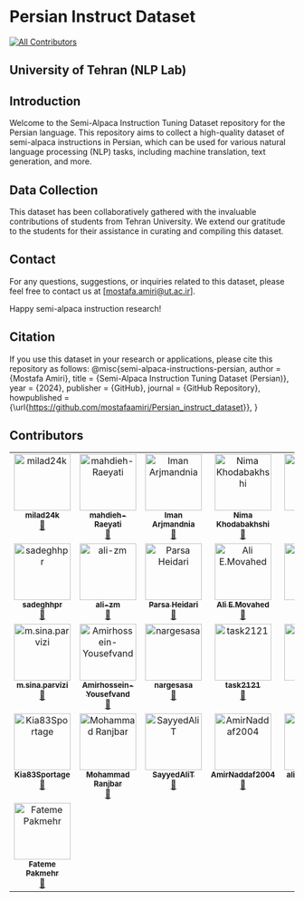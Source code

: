 # Persian Instruct Dataset
<!-- ALL-CONTRIBUTORS-BADGE:START - Do not remove or modify this section -->
[![All Contributors](https://img.shields.io/badge/all_contributors-29-orange.svg?style=flat-square)](#contributors-)
<!-- ALL-CONTRIBUTORS-BADGE:END -->
## University of Tehran (NLP Lab)

## Introduction

Welcome to the Semi-Alpaca Instruction Tuning Dataset repository for the Persian language. This repository aims to collect a high-quality dataset of semi-alpaca instructions in Persian, which can be used for various natural language processing (NLP) tasks, including machine translation, text generation, and more.
## Data Collection

This dataset has been collaboratively gathered with the invaluable contributions of students from Tehran University. We extend our gratitude to the students for their assistance in curating and compiling this dataset.

## Contact

For any questions, suggestions, or inquiries related to this dataset, please feel free to contact us at [mostafa.amiri@ut.ac.ir].

Happy semi-alpaca instruction research!

## Citation

If you use this dataset in your research or applications, please cite this repository as follows:
@misc{semi-alpaca-instructions-persian,
author = {Mostafa Amiri},
title = {Semi-Alpaca Instruction Tuning Dataset (Persian)},
year = {2024},
publisher = {GitHub},
journal = {GitHub Repository},
howpublished = {\url{https://github.com/mostafaamiri/Persian_instruct_dataset}},
}

## Contributors

<!-- ALL-CONTRIBUTORS-LIST:START - Do not remove or modify this section -->
<!-- prettier-ignore-start -->
<!-- markdownlint-disable -->
<table>
  <tbody>
    <tr>
      <td align="center" valign="top" width="14.28%"><a href="https://github.com/milad24k"><img src="https://avatars.githubusercontent.com/u/158809497?v=4?s=100" width="100px;" alt="milad24k"/><br /><sub><b>milad24k</b></sub></a><br /><a href="#data-milad24k" title="Data">🔣</a></td>
      <td align="center" valign="top" width="14.28%"><a href="https://github.com/mahdieh-Raeyati"><img src="https://avatars.githubusercontent.com/u/115537868?v=4?s=100" width="100px;" alt="mahdieh-Raeyati"/><br /><sub><b>mahdieh-Raeyati</b></sub></a><br /><a href="#data-mahdieh-Raeyati" title="Data">🔣</a></td>
      <td align="center" valign="top" width="14.28%"><a href="https://github.com/Iminiume"><img src="https://avatars.githubusercontent.com/u/113291450?v=4?s=100" width="100px;" alt="Iman Arjmandnia"/><br /><sub><b>Iman Arjmandnia</b></sub></a><br /><a href="#data-Iminiume" title="Data">🔣</a></td>
      <td align="center" valign="top" width="14.28%"><a href="https://github.com/Nimakhdb13"><img src="https://avatars.githubusercontent.com/u/109285206?v=4?s=100" width="100px;" alt="Nima Khodabakhshi"/><br /><sub><b>Nima Khodabakhshi</b></sub></a><br /><a href="#data-Nimakhdb13" title="Data">🔣</a></td>
      <td align="center" valign="top" width="14.28%"><a href="https://github.com/Armi-B"><img src="https://avatars.githubusercontent.com/u/117648704?v=4?s=100" width="100px;" alt="Armi-B"/><br /><sub><b>Armi-B</b></sub></a><br /><a href="#data-Armi-B" title="Data">🔣</a></td>
      <td align="center" valign="top" width="14.28%"><a href="https://github.com/mostafaamiri"><img src="https://avatars.githubusercontent.com/u/20011144?v=4?s=100" width="100px;" alt="mostafa amiri"/><br /><sub><b>mostafa amiri</b></sub></a><br /><a href="#projectManagement-mostafaamiri" title="Project Management">📆</a> <a href="#mentoring-mostafaamiri" title="Mentoring">🧑‍🏫</a></td>
      <td align="center" valign="top" width="14.28%"><a href="https://github.com/Mzmou"><img src="https://avatars.githubusercontent.com/u/121482653?v=4?s=100" width="100px;" alt="Marziyeh"/><br /><sub><b>Marziyeh</b></sub></a><br /><a href="#data-Mzmou" title="Data">🔣</a></td>
    </tr>
    <tr>
      <td align="center" valign="top" width="14.28%"><a href="https://github.com/sadeghhpr"><img src="https://avatars.githubusercontent.com/u/99759494?v=4?s=100" width="100px;" alt="sadeghhpr"/><br /><sub><b>sadeghhpr</b></sub></a><br /><a href="#data-sadeghhpr" title="Data">🔣</a></td>
      <td align="center" valign="top" width="14.28%"><a href="https://github.com/ali-zm"><img src="https://avatars.githubusercontent.com/u/122468687?v=4?s=100" width="100px;" alt="ali-zm"/><br /><sub><b>ali-zm</b></sub></a><br /><a href="#data-ali-zm" title="Data">🔣</a></td>
      <td align="center" valign="top" width="14.28%"><a href="https://github.com/1parsaheidari1"><img src="https://avatars.githubusercontent.com/u/147088673?v=4?s=100" width="100px;" alt="Parsa Heidari"/><br /><sub><b>Parsa Heidari</b></sub></a><br /><a href="#data-1parsaheidari1" title="Data">🔣</a></td>
      <td align="center" valign="top" width="14.28%"><a href="https://github.com/aemovahed"><img src="https://avatars.githubusercontent.com/u/122293053?v=4?s=100" width="100px;" alt="Ali E.Movahed"/><br /><sub><b>Ali E.Movahed</b></sub></a><br /><a href="#data-aemovahed" title="Data">🔣</a></td>
      <td align="center" valign="top" width="14.28%"><a href="https://github.com/farcshad"><img src="https://avatars.githubusercontent.com/u/52861891?v=4?s=100" width="100px;" alt="farcshad"/><br /><sub><b>farcshad</b></sub></a><br /><a href="#data-farcshad" title="Data">🔣</a></td>
      <td align="center" valign="top" width="14.28%"><a href="https://github.com/ImanRsl10"><img src="https://avatars.githubusercontent.com/u/113336940?v=4?s=100" width="100px;" alt="Iman Rasouli"/><br /><sub><b>Iman Rasouli</b></sub></a><br /><a href="#data-ImanRsl10" title="Data">🔣</a></td>
      <td align="center" valign="top" width="14.28%"><a href="https://github.com/Saman2C"><img src="https://avatars.githubusercontent.com/u/121295321?v=4?s=100" width="100px;" alt="Saman"/><br /><sub><b>Saman</b></sub></a><br /><a href="#data-Saman2C" title="Data">🔣</a></td>
    </tr>
    <tr>
      <td align="center" valign="top" width="14.28%"><a href="http://www.linkedin.com/in/mohammad-sina-parvizi"><img src="https://avatars.githubusercontent.com/u/122217299?v=4?s=100" width="100px;" alt="m.sina.parvizi"/><br /><sub><b>m.sina.parvizi</b></sub></a><br /><a href="#data-mosipamo" title="Data">🔣</a></td>
      <td align="center" valign="top" width="14.28%"><a href="https://github.com/Amirhossein-Yousefvand"><img src="https://avatars.githubusercontent.com/u/129658839?v=4?s=100" width="100px;" alt="Amirhossein-Yousefvand"/><br /><sub><b>Amirhossein-Yousefvand</b></sub></a><br /><a href="#data-Amirhossein-Yousefvand" title="Data">🔣</a></td>
      <td align="center" valign="top" width="14.28%"><a href="https://github.com/nargesasa"><img src="https://avatars.githubusercontent.com/u/122645493?v=4?s=100" width="100px;" alt="nargesasa"/><br /><sub><b>nargesasa</b></sub></a><br /><a href="#data-nargesasa" title="Data">🔣</a></td>
      <td align="center" valign="top" width="14.28%"><a href="https://github.com/task2121"><img src="https://avatars.githubusercontent.com/u/158721518?v=4?s=100" width="100px;" alt="task2121"/><br /><sub><b>task2121</b></sub></a><br /><a href="#data-task2121" title="Data">🔣</a></td>
      <td align="center" valign="top" width="14.28%"><a href="https://github.com/KosarAM"><img src="https://avatars.githubusercontent.com/u/130371174?v=4?s=100" width="100px;" alt="KosarAM"/><br /><sub><b>KosarAM</b></sub></a><br /><a href="#data-KosarAM" title="Data">🔣</a></td>
      <td align="center" valign="top" width="14.28%"><a href="https://github.com/Sina-Ghorbani2001"><img src="https://avatars.githubusercontent.com/u/148089893?v=4?s=100" width="100px;" alt="Sina-Ghorbani2001"/><br /><sub><b>Sina-Ghorbani2001</b></sub></a><br /><a href="#data-Sina-Ghorbani2001" title="Data">🔣</a></td>
      <td align="center" valign="top" width="14.28%"><a href="https://github.com/KzrLancelotV2"><img src="https://avatars.githubusercontent.com/u/117851176?v=4?s=100" width="100px;" alt="KzrLancelotV2"/><br /><sub><b>KzrLancelotV2</b></sub></a><br /><a href="#data-KzrLancelotV2" title="Data">🔣</a></td>
    </tr>
    <tr>
      <td align="center" valign="top" width="14.28%"><a href="https://github.com/Kia83Sportage"><img src="https://avatars.githubusercontent.com/u/156499701?v=4?s=100" width="100px;" alt="Kia83Sportage"/><br /><sub><b>Kia83Sportage</b></sub></a><br /><a href="#data-Kia83Sportage" title="Data">🔣</a></td>
      <td align="center" valign="top" width="14.28%"><a href="https://mohammadjranjbar.github.io/"><img src="https://avatars.githubusercontent.com/u/52662413?v=4?s=100" width="100px;" alt="Mohammad Ranjbar"/><br /><sub><b>Mohammad Ranjbar</b></sub></a><br /><a href="#data-MohammadJRanjbar" title="Data">🔣</a></td>
      <td align="center" valign="top" width="14.28%"><a href="https://github.com/SayyedAliT"><img src="https://avatars.githubusercontent.com/u/123751836?v=4?s=100" width="100px;" alt="SayyedAliT"/><br /><sub><b>SayyedAliT</b></sub></a><br /><a href="#data-SayyedAliT" title="Data">🔣</a></td>
      <td align="center" valign="top" width="14.28%"><a href="https://github.com/AmirNaddaf2004"><img src="https://avatars.githubusercontent.com/u/122298450?v=4?s=100" width="100px;" alt="AmirNaddaf2004"/><br /><sub><b>AmirNaddaf2004</b></sub></a><br /><a href="#data-AmirNaddaf2004" title="Data">🔣</a></td>
      <td align="center" valign="top" width="14.28%"><a href="https://github.com/alirezakamkar"><img src="https://avatars.githubusercontent.com/u/158997602?v=4?s=100" width="100px;" alt="alirezakamkar"/><br /><sub><b>alirezakamkar</b></sub></a><br /><a href="#data-alirezakamkar" title="Data">🔣</a></td>
      <td align="center" valign="top" width="14.28%"><a href="https://github.com/Armanj-23"><img src="https://avatars.githubusercontent.com/u/139079593?v=4?s=100" width="100px;" alt="Mohammad Moshiri.B"/><br /><sub><b>Mohammad Moshiri.B</b></sub></a><br /><a href="#data-Armanj-23" title="Data">🔣</a></td>
      <td align="center" valign="top" width="14.28%"><a href="https://github.com/tahamajs"><img src="https://avatars.githubusercontent.com/u/108874557?v=4?s=100" width="100px;" alt="Taha Majlesi"/><br /><sub><b>Taha Majlesi</b></sub></a><br /><a href="#data-tahamajs" title="Data">🔣</a></td>
    </tr>
    <tr>
      <td align="center" valign="top" width="14.28%"><a href="https://github.com/FatemePakmehr"><img src="https://avatars.githubusercontent.com/u/113554178?v=4?s=100" width="100px;" alt="Fateme Pakmehr"/><br /><sub><b>Fateme Pakmehr</b></sub></a><br /><a href="#data-FatemePakmehr" title="Data">🔣</a></td>
    </tr>
  </tbody>
</table>

<!-- markdownlint-restore -->
<!-- prettier-ignore-end -->

<!-- ALL-CONTRIBUTORS-LIST:END -->
<!-- prettier-ignore-start -->
<!-- markdownlint-disable -->

<!-- markdownlint-restore -->
<!-- prettier-ignore-end -->

<!-- ALL-CONTRIBUTORS-LIST:END -->
